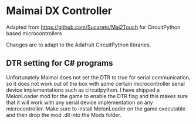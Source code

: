 # Maimai DX Controller
Adapted from https://github.com/Sucareto/Mai2Touch for CircuitPython based microcontrollers

Changes are to adapt to the Adafruit CircuitPython libraries.

## DTR setting for C# programs
Unfortunately Maimai does not set the DTR to true for serial communication, so it does not work out of the box with some certain microcontroller serial device implementations such as circuitpython. I have shipped a MelonLoader mod for the game to enable the DTR flag and this makes sure that it will work with any serial device implementation on any microcontroller. Make sure to install MelonLoader on the game executable and then drop the mod .dll into the Mods folder.

